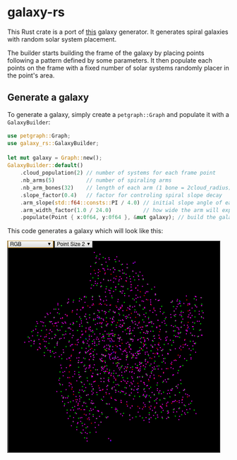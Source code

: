 # galaxy-rs

This Rust crate is a port of [this](https://github.com/ChickenStorm/galaxy-gen)
galaxy generator. It generates spiral galaxies with random solar system
placement.

The builder starts building the frame of the galaxy by placing points following
a pattern defined by some parameters. It then populate each points on the frame
with a fixed number of solar systems randomly placer in the point's area.

## Generate a galaxy

To generate a galaxy, simply create a `petgraph::Graph` and populate it with a
`GalaxyBuilder`:

```Rust
use petgraph::Graph;
use galaxy_rs::GalaxyBuilder;

let mut galaxy = Graph::new();
GalaxyBuilder::default()
    .cloud_population(2) // number of systems for each frame point
    .nb_arms(5)          // number of spiraling arms 
    .nb_arm_bones(32)    // length of each arm (1 bone = 2cloud_radius)
    .slope_factor(0.4)   // factor for controling spiral slope decay
    .arm_slope(std::f64::consts::PI / 4.0) // initial slope angle of each arm
    .arm_width_factor(1.0 / 24.0)          // how wide the arm will expand
    .populate(Point { x:0f64, y:0f64 }, &mut galaxy); // build the galaxy
```

This code generates a galaxy which will look like this:

![Galaxy generated by gen_las.rs](example_galaxy.png)
